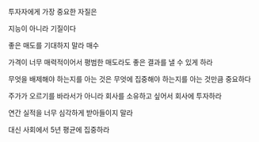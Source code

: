 투자자에게 가장 중요한 자질은

지능이 아니라 기질이다

좋은 매도를 기대하지 말라 매수

가격이 너무 매력적이어서 평범한 매도라도 좋은 결과를 낼 수 있게 하라

무엇을 배제해야 하는지를 아는 것은 무엇에 집중해야 하는지를 아는 것만큼 중요하다

주가가 오르기를 바라서가 아니라 회사를 소유하고 싶어서 회사에 투자하라

연간 실적을 너무 심각하게 받아들이지 말라

대신 사회에서 5년 평균에 집중하라


